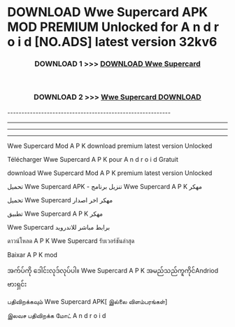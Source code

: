 # DOWNLOAD Wwe Supercard  APK MOD PREMIUM Unlocked for A n d r o i d [NO.ADS] latest version 32kv6 



<div align="center">

<h3>DOWNLOAD 1 >>> <a href="https://getmod2.web.app/?judul=Wwe Supercard ">DOWNLOAD Wwe Supercard </a></h3><br>

<h3>DOWNLOAD 2 >>> <a href="https://getmod2.web.app/?judul=Wwe Supercard ">Wwe Supercard  DOWNLOAD </a></h3>

</div>
----------------------------------------------------------

----------------------------------------------------------

----------------------------------------------------------

----------------------------------------------------------

Wwe Supercard  Mod A P K download premium latest version Unlocked

Télécharger Wwe Supercard  A P K pour A n d r o i d Gratuit

download Wwe Supercard  Mod A P K premium latest version Unlocked

تحميل Wwe Supercard  APK - تنزيل برنامج Wwe Supercard  A P K مهكر

تحميل Wwe Supercard  مهكر اخر اصدار

تطبيق Wwe Supercard  A P K مهكر

Wwe Supercard  برابط مباشر للاندرويد

ดาวน์โหลด A P K Wwe Supercard  รับเวอร์ชันล่าสุด

Baixar A P K mod

အက်ပ်ကို ဒေါင်းလုဒ်လုပ်ပါ။ Wwe Supercard  A P K အမည်သည်ကူကိုင်Andriod ဗားရှင်း

பதிவிறக்கவும் Wwe Supercard  APK[ இல்லை விளம்பரங்கள்] 
 
இலவச பதிவிறக்க மோட் A n d r o i d



